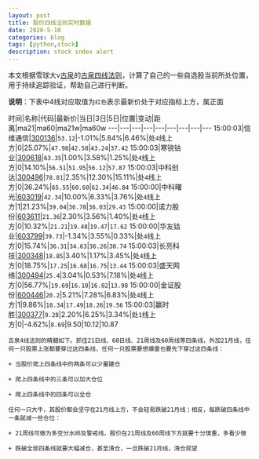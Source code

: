 ```yaml
---
layout: post
title: 股价四线法则实时数据
date: 2020-5-10
categories: blog
tags: [python,stock]
description: stock index alert
---
```



本文根据雪球大v[古泉](https://xueqiu.com/u/7148646888)的[古泉四线法则](https://xueqiu.com/7148646888/130498192)，计算了自己的一些自选股当前所处位置，用于持续追踪验证，帮助自己进行判断。

**说明**：下表中4线对应取值为`红色`表示最新价处于对应指标上方，属正面

时间|名称|代码|最新价|当日|3日|5日|位置|变动|距离|ma21|ma60|ma21w|ma60w
---|---|---|---|---|---|---|---|---
15:00:03|信维通信|[300136](https://xueqiu.com/S/SZ300136)|`53.12`|-1.01%|5.84%|6.46%|处`4`线上方|0|25.07%|`47.98`|`42.58`|`43.24`|`37.42`
15:00:03|寒锐钴业|[300618](https://xueqiu.com/S/SZ300618)|`63.35`|1.00%|3.58%|1.25%|处`4`线上方|0|14.10%|`56.51`|`51.95`|`56.12`|`57.87`
15:00:03|中科创达|[300496](https://xueqiu.com/S/SZ300496)|`78.81`|2.35%|12.30%|15.11%|处`4`线上方|0|36.24%|`65.55`|`60.60`|`62.34`|`46.84`
15:00:00|中科曙光|[603019](https://xueqiu.com/S/SH603019)|`42.34`|10.00%|6.33%|3.76%|处`4`线上方|1|21.23%|`39.04`|`36.78`|`36.03`|`29.43`
15:00:00|诺力股份|[603611](https://xueqiu.com/S/SH603611)|`21.36`|2.30%|3.56%|1.40%|处`4`线上方|0|10.32%|`21.21`|`19.48`|`19.47`|`17.62`
15:00:00|华友钴业|[603799](https://xueqiu.com/S/SH603799)|`39.73`|-1.34%|3.55%|0.33%|处`4`线上方|0|15.74%|`36.31`|`34.63`|`36.26`|`30.74`
15:00:03|长亮科技|[300348](https://xueqiu.com/S/SZ300348)|`18.85`|3.40%|1.17%|3.45%|处`4`线上方|0|18.75%|`17.25`|`16.68`|`16.75`|`13.44`
15:00:03|盛天网络|[300494](https://xueqiu.com/S/SZ300494)|`25.4`|3.04%|0.53%|7.18%|处`4`线上方|0|56.77%|`19.69`|`16.10`|`16.02`|`13.98`
15:00:00|金证股份|[600446](https://xueqiu.com/S/SH600446)|`20.2`|5.21%|7.28%|6.83%|处`4`线上方|1|9.86%|`18.34`|`17.49`|`18.26`|`19.56`
15:00:03|赢时胜|[300377](https://xueqiu.com/S/SZ300377)|`9.28`|2.20%|6.25%|3.34%|处`1`线上方|0|-4.62%|`8.69`|9.50|10.12|10.87

```
古泉4线法则的精髓如下。抓住21日线、60日线、21周线及60周线等四条线，外加21月线，任何一只股票上涨都要穿过这四条线，任何一只股票要想爆雷也要先下穿过这四条线：

+ 当股价爬上四条线中的两条可以少量建仓

+ 爬上四条线中的三条可以加大仓位

+ 爬上四条线中的四条可以全仓

任何一只大牛，其股价都会坚守在21月线上方，不会轻易跌破21月线；相反，每跌破四条线中一条就减一些仓位：

+ 21周线可做为多空分水岭及警戒线，股价在21周线及60周线下方就要十分慎重，多看少做

+ 跌破全部四条线就要大幅减仓，甚至清仓，一旦跌破21月线，清仓观望
```